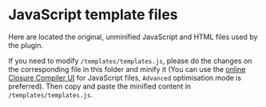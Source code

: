 # JavaScript template files

Here are located the original, unminified JavaScript and HTML files used by the
plugin.

If you need to modify `/templates/templates.js`, please do the changes on the
corresponding file in this folder and minify it (You can use the [online Closure
Compiler UI](https://closure-compiler.appspot.com/home) for JavaScript files,
`Advanced` optimisation mode is preferred).
Then copy and paste the minified content in `/templates/templates.js`.
